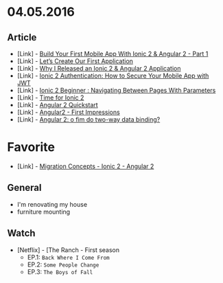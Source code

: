 # 04.05.2016

## Article 

- \[Link\] - [Build Your First Mobile App With Ionic 2 & Angular 2 - Part 1](http://gonehybrid.com/build-your-first-mobile-app-with-ionic-2-angular-2/)
- \[Link\] - [Let’s Create Our First Application](http://www.gajotres.net/ionic-2-tutorial-lets-create-our-first-application/)
- \[Link\] - [Why I Released an Ionic 2 & Angular 2 Application](http://www.joshmorony.com/why-i-released-an-ionic-2-angular-2-application/)
- \[Link\] - [Ionic 2 Authentication: How to Secure Your Mobile App with JWT](https://auth0.com/blog/2016/02/18/ionic-2-authentication-how-to-secure-your-mobile-app-with-jwt/)
- \[Link\] - [Ionic 2 Beginner : Navigating Between Pages With Parameters](http://pointdeveloper.com/ionic-2-beginner-navigating-between-pages/)
- \[Link\] - [Time for Ionic 2](http://www.raymondcamden.com/2016/02/11/time-for-ionic-2/)
- \[Link\] - [Angular 2 Quickstart](http://nomadev.com.br/angular-2-quickstart/)
- \[Link\] - [Angular2 - First Impressions](http://blog.mgechev.com/2015/04/06/angular2-first-impressions/)
- \[Link\] - [Angular 2: o fim do two-way data binding?](http://blog.caelum.com.br/angular-2-o-fim-do-two-way-data-binding/)


# Favorite

- \[Link\] - [Migration Concepts - Ionic 2 - Angular 2](http://ionicframework.com/docs/v2/getting-started/migration/)


## General

- I'm renovating my house
 - furniture mounting


## Watch

- \[Netflix\] - [The Ranch - First season
  - EP.1: `Back Where I Come From`
  - EP.2: `Some People Change`
  - EP.3: `The Boys of Fall`
